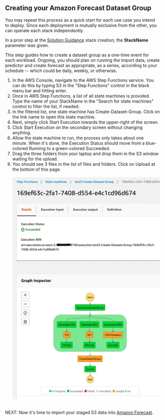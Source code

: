 ﻿## Creating your Amazon Forecast Dataset Group

You may repeat this process as a quick start for each use case you intend to deploy.  Since each deployment is mutually exclusive from the other, you can operate each stack independently.

In a prior step at the [Solution Guidance](SolutionGuidance.md) stack creation, the **StackName** parameter was given.

This step guides how to create a dataset group as a one-time event for each workload.  Ongoing, you should plan on running the import data, create predictor and create forecast as appropriate, as a series, according to your schedule -- which could be daily, weekly, or otherwise. 

1. In the AWS Console, navigate to the AWS Step Functions service.  You can do this by typing S3 in the "Step Functions" control in the black menu bar and hitting enter.
2. Once in AWS Step Functions, a list of all state machines is provided.  Type the name of your StackName in the "Search for state machines" control to filter the list, if needed.
3. In the filtered list, one state machine has Create-Dataset-Group.  Click on the link name to open this state machine.
4. Next, simply click Start Execution towards the upper-right of the screen.  
5. Click Start Execution on the secondary screen without changing anything.
6. Allow the state machine to run, the process only takes about one minute.  When it's done, the Execution Status should move from a blue-colored Running to a green-colored Succeeded.
7. Drag the three folders from your laptop and drop them in the S3 window waiting for the upload.
8. You should see 3 files in the list of files and folders.  Click on Upload at the bottom of this page.
<br><br>
![Create-dataset-group](../images/step-function-dataset-group.jpg)
<br><br>

NEXT: Now it's time to import your staged S3 data into [Amazon Forecast](ImportData.md).